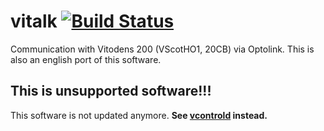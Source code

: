 # vitalk [![Build Status](https://travis-ci.org/openv/vitalk.svg?branch=master)](https://travis-ci.org/openv/vitalk)

Communication with Vitodens 200 (VScotHO1, 20CB) via Optolink. This is also an english port of this software.

## This is unsupported software!!!

This software is not updated anymore. **See [vcontrold](https://github.com/openv/vcontrold) instead.**


